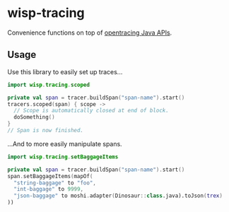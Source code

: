 # wisp-tracing

Convenience functions on top of [opentracing Java APIs](https://opentracing.io/guides/java/).

## Usage

Use this library to easily set up traces...

```kotlin
import wisp.tracing.scoped

private val span = tracer.buildSpan("span-name").start()
tracers.scoped(span) { scope ->
  // Scope is automatically closed at end of block.
  doSomething()
}
// Span is now finished.
```

...And to more easily manipulate spans.

```kotlin
import wisp.tracing.setBaggageItems

private val span = tracer.buildSpan("span-name").start()
span.setBaggageItems(mapOf(
  "string-baggage" to "foo",
  "int-baggage" to 9999,
  "json-baggage" to moshi.adapter(Dinosaur::class.java).toJson(trex)
))
```
